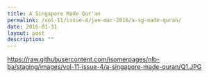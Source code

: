```yaml
---
title: A Singapore Made Qur'an
permalink: /vol-11/issue-4/jan-mar-2016/a-sg-made-quran/
date: 2016-01-31
layout: post
description: ""
---
```

https://raw.githubusercontent.com/isomerpages/nlb-ba/staging/images/vol-11-issue-4/a-singapore-made-quran/Q1.JPG

